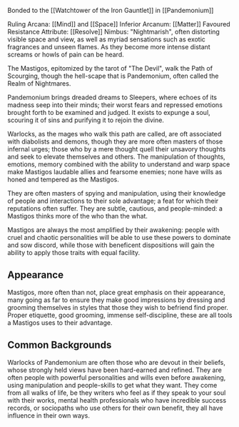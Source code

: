 Bonded to the [[Watchtower of the Iron Gauntlet]] in [[Pandemonium]]

Ruling Arcana: [[Mind]] and [[Space]]
Inferior Arcanum: [[Matter]]
Favoured Resistance Attribute: [[Resolve]]
Nimbus: "Nightmarish", often distorting visible space and view, as well as myriad sensations such as exotic fragrances and unseen flames. As they become more intense distant screams or howls of pain can be heard.

The Mastigos, epitomized by the tarot of "The Devil", walk the Path of Scourging, though the hell-scape that is Pandemonium, often called the Realm of Nightmares.

Pandemonium brings dreaded dreams to Sleepers, where echoes of its madness seep into their minds; their worst fears and repressed emotions brought forth to be examined and judged. It exists to expunge a soul, scouring it of sins and purifying it to rejoin the divine.

Warlocks, as the mages who walk this path are called, are oft associated with diabolists and demons, though they are more often masters of those infernal urges; those who by a mere thought quell their unsavory thoughts and seek to elevate themselves and others.
The manipulation of thoughts, emotions, memory combined with the ability to understand and warp space make Mastigos laudable allies and fearsome enemies; none have wills as honed and tempered as the Mastigos.

They are often masters of spying and manipulation, using their knowledge of people and interactions to their sole advantage; a feat for which their reputations often suffer. They are subtle, cautious, and people-minded: a Mastigos thinks more of the who than the what.

Mastigos are always the most amplified by their awakening: people with cruel and chaotic personalities will be able to use these powers to dominate and sow discord, while those with beneficent dispositions will gain the ability to apply those traits with equal facility.

## Appearance
Mastigos, more often than not, place great emphasis on their appearance, many going as far to ensure they make good impressions by dressing and grooming themselves in styles that those they wish to befriend find proper. 
Proper etiquette, good grooming, immense self-discipline, these are all tools a Mastigos uses to their advantage.

## Common Backgrounds
Warlocks of Pandemonium are often those who are devout in their beliefs, whose strongly held views have been hard-earned and refined. They are often people with powerful personalities and wills even before awakening, using manipulation and people-skills to get what they want. They come from all walks of life, be they writers who feel as if they speak to your soul with their works, mental health professionals who have incredible success records, or sociopaths who use others for their own benefit, they all have influence in their own ways.

